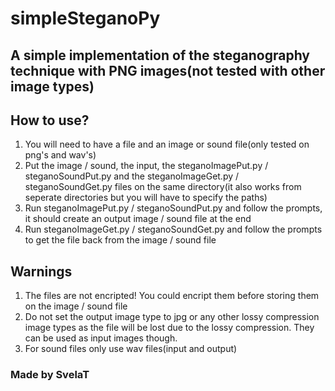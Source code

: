 # simpleSteganoPy

## A simple implementation of the steganography technique with PNG images(not tested with other image types)

## How to use?

1. You will need to have a file and an image or sound file(only tested on png's and wav's)
2. Put the image / sound, the input, the steganoImagePut.py / steganoSoundPut.py and the steganoImageGet.py / steganoSoundGet.py files on the same directory(it also works from seperate directories but you will have to specify the paths)
2. Run steganoImagePut.py / steganoSoundPut.py and follow the prompts, it should create an output image / sound file at the end
4. Run steganoImageGet.py / steganoSoundGet.py and follow the prompts to get the file back from the image / sound file

## Warnings

1. The files are not encripted! You could encript them before storing them on the image / sound file
2. Do not set the output image type to jpg or any other lossy compression image types as the file will be lost due to the lossy compression. They can be used as input images though.
3. For sound files only use wav files(input and output)

### Made by SvelaT
